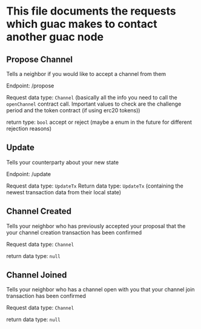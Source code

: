 # This file documents the requests which guac makes to contact another guac node

## Propose Channel
Tells a neighbor if you would like to accept a channel from them

Endpoint: /propose

Request data type: `Channel` (basically all the info you need to call the
`openChannel` contract call. Important values to check are the challenge period and the token
contract (if using erc20 tokens))

return type: `bool` accept or reject (maybe a enum in the future for different rejection reasons)

## Update
Tells your counterparty about your new state

Endpoint: /update

Request data type: `UpdateTx`
Return data type: `UpdateTx` (containing the newest transaction data from their local state)

## Channel Created
Tells your neighbor who has previously accepted your proposal that the your channel creation transaction
has been confirmed

Request data type: `Channel`

return data type: `null`

## Channel Joined
Tells your neighbor who has a channel open with you that your channel join transaction has been confirmed 

Request data type: `Channel`

return data type: `null`